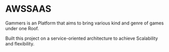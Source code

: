 # AWSSAAS
Gammers is an Platform that aims to bring various kind and genre of games under one Roof.
<p>Built this project on a service-oriented architecture to achieve Scalability and flexibility.
